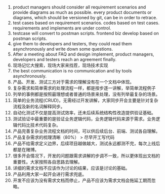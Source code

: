 1. product managers should consider all requirement scenarios and provide diagrams as much as possible. every product documents or diagrams, which should be versioned by git, can be in order to retrace.
2. test cases based on requirement scenarios. codes based on test cases. requirements and implements are under control.
3. testcase will convert to postman scripts. frontend biz develop based on postman scripts.
4. give them to developers and testers, they could read them asynchronously and write down some questions.
5. After a meeting about FAQ and design implement, product managers, developers and testers reach an agreement finally.
6. 现场记忆大搜索，现场大家来找茬，现场技术实现
7. the best communication is no communication and by tools asynchronously.
8. 产品、开发、测试三方对于需求的理解没有在一个文档中体现。
9. 复杂需求和简单需求的处理流程一样，都是按步逐一讲解，举简单流程例子
10. 列举的事例都是按照最理想或者普通的场景来处理，没有列举最复杂的场景。
11. 简单的业务流程(CRUD)，无需经过开发讲解，大家同步开会主要是针对复杂流程及新的名词解释同步。
12. 自动化测试不仅是提高测试效率，还未后续系统结构性改造提供验证基础。
13. 测试验证中最重要的是验证业务逻辑代码，业务逻辑代码来源于需求。业务逻辑代码比技术代码复杂。
14. 产品完善复杂业务流程文档的时间，可以供后续后台、前端、测试各自理解。
15. 产品复杂需求的梳理清晰（80%） > 尽早开工写代码
16. 产品不给需求定义边界，后续项目越做越大，测试永远都测不完，每次上线后都是在赌博。
17. 很多开会情况下，开发的问题跟需求讲解的步调不一致，所以更体现出文档的重要性。大家按照各自思路去理解。
18. 详细的需求文档不应该作为讨论的结果，应该是讨论的基础。
19. 产品利用大家一起开会进行需求兜底。
20. 开发不应该为没有需求文档而停止，产品不应该为需求文档会拖延工期而忽略。
